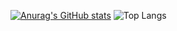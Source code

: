 [![Anurag's GitHub stats](https://github-readme-stats.vercel.app/api?username=nishb369&theme=blue_navy&hide=prs,contribs,issues&show_icons=true)](https://github.com/anuraghazra/github-readme-stats)
![Top Langs](https://github-readme-stats.vercel.app/api/top-langs/?username=nishb369&theme=blue_navy&layout=compact)

